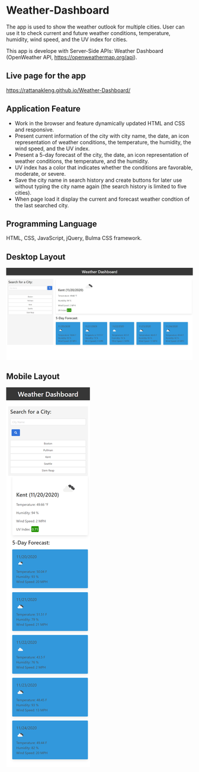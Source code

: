 # Weather-Dashboard

The app is used to show the weather outlook for multiple cities. User can use it to check current and future weather conditions, temperature, humidity, wind speed, and the UV index for cities.

This app is develope with Server-Side APIs: Weather Dashboard (OpenWeather API, https://openweathermap.org/api).

## Live page for the app

https://rattanakleng.github.io/Weather-Dashboard/

## Application Feature

- Work in the browser and feature dynamically updated HTML and CSS and responsive.
- Present current information of the city with city name, the date, an icon representation of weather conditions, the temperature, the humidity, the wind speed, and the UV index.
- Present a 5-day forecast of the city, the date, an icon representation of weather conditions, the temperature, and the humidity.
- UV index has a color that indicates whether the conditions are favorable, moderate, or severe.
- Save the city name in search history and create buttons for later use without typing the city name again (the search history is limited to five cities). 
- When page load it display the current and forecast weather condtion of the last searched city.

## Programming Language

HTML, CSS, JavaScript, jQuery, Bulma CSS framework.

## Desktop Layout

![Desktop Layout](./img/desktop-layout.JPG)

## Mobile Layout

![Desktop Layout](./img/mobile-layout.png)

